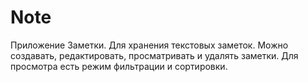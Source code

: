 # Note
Приложение Заметки. 
Для хранения текстовых заметок. 
Можно создавать, редактировать, просматривать и удалять заметки. 
Для просмотра есть режим фильтрации и сортировки.
